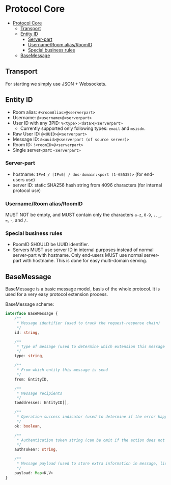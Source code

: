 # Protocol Core

- [Protocol Core](#protocol-core)
  - [Transport](#transport)
  - [Entity ID](#entity-id)
    - [Server-part](#server-part)
    - [Username/Room alias/RoomID](#usernameroom-aliasroomid)
    - [Special business rules](#special-business-rules)
  - [BaseMessage](#basemessage)

## Transport

For starting we simply use JSON + Websockets.

## Entity ID

- Room alias: `#<roomAlias>@<serverpart>`
- Username: `@<username>@<serverpart>`
- User ID with any 3PID: `%<type>:<data>@<serverpart>`
  - Currently supported only following types: `email` and `msisdn`.
- Raw User ID: `@<UUID>@<serverpart>`
- Message ID: `&<uuid>@<serverpart (of source server)>`
- Room ID: `!<roomID>@<serverpart>`
- Single server-part: `<serverpart>`

### Server-part

- hostname: `IPv4 / [IPv6] / dns-domain:<port (1-65535)>` (for end-users use)
- server ID: static SHA256 hash string from 4096 characters (for internal protocol use)

### Username/Room alias/RoomID

MUST NOT be empty, and MUST contain only the characters `a-z`, `0-9`, `.`, `_`, `=`, `-`, and `/`.

### Special business rules

- RoomID SHOULD be UUID identifier.
- Servers MUST use server ID in internal purposes instead of normal server-part with hostname. Only end-users MUST use normal server-part with hostname. This is done for easy multi-domain serving.

## BaseMessage

BaseMessage is a basic message model, basis of the whole protocol. It is used for a very easy protocol extension process.

BaseMessage scheme:

```typescript
interface BaseMessage {
    /**
     * Message identifier (used to track the request-response chain)
     */
    id: string,

    /**
     * Type of message (used to determine which extension this message belongs to)
     */
    type: string,

    /**
     * From which entity this message is send
     */
    from: EntityID,

    /**
     * Message recipients
     */
    toAddresses: EntityID[],

    /**
     * Operation success indicator (used to determine if the error happened while processing request) - MUST be only in response from server
     */
    ok: boolean,

    /**
     * Authentication token string (can be omit if the action does not require user authentication) - MUST be only in request messages from client
     */
    authToken?: string,

    /**
     * Message payload (used to store extra information in message, list of permissible fields in the payload depends on "type" field)
     */
    payload: Map<K,V>
}
```
